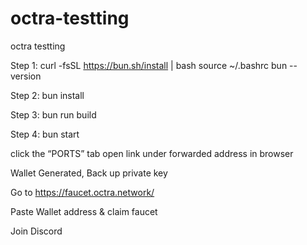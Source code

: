 # octra-testting
octra testting

Step 1:
curl -fsSL https://bun.sh/install | bash
source ~/.bashrc
bun --version

Step 2:
bun install

Step 3:
bun run build


Step 4:
bun start

click the “PORTS” tab open link under forwarded address in browser

Wallet Generated, Back up private key

Go to https://faucet.octra.network/

Paste Wallet address & claim faucet

Join Discord 
